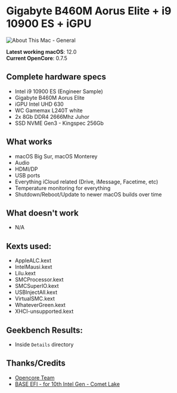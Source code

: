 # Gigabyte B460M Aorus Elite + i9 10900 ES + iGPU

![About This Mac - General](https://user-images.githubusercontent.com/23700365/136068125-df272a62-863c-4754-a2ec-c2cba7097d08.png)

**Latest working macOS**: 12.0
<br>
**Current OpenCore**: 0.7.5

## Complete hardware specs
- Intel i9 10900 ES (Engineer Sample)
- Gigabyte B460M Aorus Elite
- iGPU Intel UHD 630
- WC Gamemax L240T white
- 2x 8Gb DDR4 2666Mhz Juhor
- SSD NVME Gen3 - Kingspec 256Gb

## What works
- macOS Big Sur, macOS Monterey
- Audio
- HDMI/DP
- USB ports
- Everything iCloud related (Drive, iMessage, Facetime, etc)
- Temperature monitoring for everything
- Shutdown/Reboot/Update to newer macOS builds over time

## What doesn't work
- N/A

## Kexts used:
- AppleALC.kext
- IntelMausi.kext
- Lilu.kext
- SMCProcessor.kext
- SMCSuperIO.kext
- USBInjectAll.kext
- VirtualSMC.kext
- WhateverGreen.kext
- XHCI-unsupported.kext

## Geekbench Results:
- Inside `Details` directory

## Thanks/Credits
- [Opencore Team](https://dortania.github.io/getting-started/)
- [BASE EFI - for 10th Intel Gen - Comet Lake](https://github.com/luchina-gabriel/BASE-EFI-INTEL-DESKTOP-10THGEN-COMET-LAKE)

